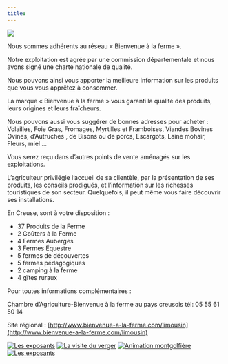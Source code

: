 ```yaml
---
title:
---
```


<div class="image-container">
    <img class="thumbnail" src="{{ site.baseurl }}/assets/images/bienvenue-a-la-ferme/logo-bienvenue1-150x150.jpg" />
</div>


Nous sommes adhérents au réseau « Bienvenue à la ferme ».

Notre exploitation est agrée par une commission départementale et nous avons signé une charte nationale de qualité.

Nous pouvons ainsi vous apporter la meilleure information sur les produits que vous vous apprêtez à consommer.

La marque « Bienvenue à la ferme » vous garanti la qualité des produits, leurs origines et leurs fraîcheurs.

Nous pouvons aussi vous suggérer de bonnes adresses pour acheter : Volailles, Foie Gras,  Fromages, Myrtilles et Framboises,  Viandes Bovines  Ovines, d’Autruches , de Bisons ou de porcs, Escargots, Laine mohair, Fleurs, miel …

Vous serez reçu dans d’autres points de vente aménagés sur les exploitations.

L’agriculteur privilégie l’accueil de sa clientèle, par la présentation de ses produits, les conseils prodigués, et l’information sur les richesses touristiques de son secteur. Quelquefois, il peut même vous faire découvrir ses installations.

En Creuse, sont à votre disposition :

* 37 Produits de la Ferme
* 2 Goûters à la Ferme
* 4 Fermes Auberges
* 3 Fermes Équestre
* 5 fermes de découvertes
* 5 fermes pédagogiques
* 2 camping à la ferme
* 4 gïtes ruraux


Pour toutes informations complémentaires :

Chambre d’Agriculture-Bienvenue à la ferme au pays creusois tél: 05 55 61 50 14

Site régional : [http://www.bienvenue-a-la-ferme.com/limousin](http://www.bienvenue-a-la-ferme.com/limousin) 

<div class="image-container">
    <a class="thumbnail" href="{{ site.baseurl }}/assets/images/bienvenue-a-la-ferme/bienvenue_a_la_ferme-1.jpg"><img src="{{ site.baseurl }}/assets/images/bienvenue-a-la-ferme/bienvenue_a_la_ferme-1-vignette.jpg" alt="Les exposants" /></a>
    <a class="thumbnail" href="{{ site.baseurl }}/assets/images/bienvenue-a-la-ferme/bienvenue_a_la_ferme-2.jpg"><img src="{{ site.baseurl }}/assets/images/bienvenue-a-la-ferme/bienvenue_a_la_ferme-2-vignette.jpg" alt="La visite du verger" /></a>
    <a class="thumbnail" href="{{ site.baseurl }}/assets/images/bienvenue-a-la-ferme/bienvenue_a_la_ferme-3.jpg"><img src="{{ site.baseurl }}/assets/images/bienvenue-a-la-ferme/bienvenue_a_la_ferme-3-vignette.jpg" alt="Animation montgolfière" /></a>
    <a class="thumbnail" href="{{ site.baseurl }}/assets/images/bienvenue-a-la-ferme/bienvenue_a_la_ferme-4.jpg"><img src="{{ site.baseurl }}/assets/images/bienvenue-a-la-ferme/bienvenue_a_la_ferme-4-vignette.jpg" alt="Les exposants" /></a>
</div>

